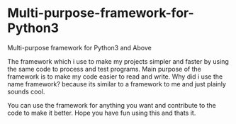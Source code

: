 # Multi-purpose-framework-for-Python3
Multi-purpose framework for Python3 and Above

The framework which i use to make my projects simpler and faster by using the same code to process and test programs.
Main purpose of the framework is to make my code easier to read and write. Why did i use the name framework? because its similar to a framework to me and just plainly sounds cool.

You can use the framework for anything you want and contribute to the code to make it better.
Hope you have fun using this and thats it.
